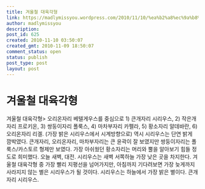 ```yaml
---
title: 겨울철 대육각형
link: https://madlymissyou.wordpress.com/2010/11/10/%ea%b2%a8%ec%9a%b8%ec%b2%a0-%eb%8c%80%ec%9c%a1%ea%b0%81%ed%98%95/
author: madlymissyou
description: 
post_id: 625
created: 2010-11-10 03:50:07
created_gmt: 2010-11-09 18:50:07
comment_status: open
status: publish
post_type: post
layout: post
---
```


# 겨울철 대육각형

겨울철 대육각형> 오리온자리 베텔게우스를 중심으로 1) 큰개자리 시리우스, 2) 작은개자리 프로키온, 3) 쌍둥이자리 폴룩스, 4) 마차부자리 카펠라, 5) 황소자리 알데바란, 6) 오리온자리 리겔. (가장 밝은 시리우스에서 시계방향으로) 역시 시리우스는 단연 밝게 깜박였다. 큰개자리, 오리온자리, 마차부자리는 큰 윤곽이 잘 보였지만 쌍둥이자리는 폴룩스/카스토르 형제만 보였다. 가장 아쉬웠던 황소자리는 머리와 뿔을 알아보기 힘들 정도로 희미했다. 오늘 새벽, 대전. 시리우스는 새벽 서쪽하늘 가장 낮은 곳을 차지한다. 겨울철 대육각형 중 가장 빨리 지평선을 넘어가지만, 아침까지 기다려보면 가장 늦게까지 사라지지 않는 별은 시리우스가 될 것이다. 시리우스는 하늘에서 가장 밝은 별이다. 큰개자리 시리우스.